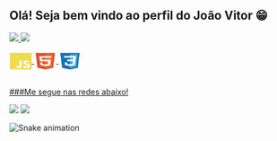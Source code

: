 ## Olá! Seja bem vindo ao perfil do João Vitor 😁
 <div>
   <a href="https://github.com/joaovitor-souza">
   <img height="180em" src="[https://github-readme-stats.vercel.app/api?username=joaovitor-souza&show_icons=true&theme=dracula&include_all_commits=true&count_private=true](https://github-readme-stats-two-lime.vercel.app/)"/>
   <img height="180em" src="[https://github-readme-stats.vercel.app/api/top-langs/?username=joaovitor-souza&layout=compact&langs_count=6&theme=tokyonight](https://github-readme-stats-two-lime.vercel.app/)"/>

</div>
<div style="display: inline_block"><br>
  <img align="center" alt="Js" height="30" width="40" src="https://raw.githubusercontent.com/devicons/devicon/master/icons/javascript/javascript-plain.svg">
  <img align="center" alt="HTML" height="30" width="40" src="https://raw.githubusercontent.com/devicons/devicon/master/icons/html5/html5-original.svg">
  <img align="center" alt="CSS" height="30" width="40" src="https://raw.githubusercontent.com/devicons/devicon/master/icons/css3/css3-original.svg">
</div>
 
 <br>
 
  ###Me segue nas redes abaixo!
 
<div> 
  <a href="https://instagram.com/joaovitor__fsouza" target="_blank"><img src="https://img.shields.io/badge/-Instagram-%23E4405F?style=for-the-badge&logo=instagram&logoColor=white" target="_blank"></a>
  <a href = "jf0294843@gmail.com"><img src="https://img.shields.io/badge/-Gmail-%23333?style=for-the-badge&logo=gmail&logoColor=white" target="_blank"></a>
  
 
  ![Snake animation](https://github.com/joaovitor-souza/joaovitor-souza/blob/output/github-contribution-grid-snake.svg)

</div>
